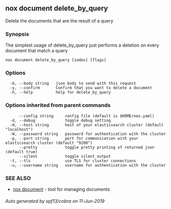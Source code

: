 ## nox document delete_by_query

Delete the documents that are the result of a query

### Synopsis

The simplest usage of delete_by_query just performs a deletion on every document that match a query

```
nox document delete_by_query [index] [flags]
```

### Options

```
  -b, --body string   json body to send with this request
  -y, --confirm       Confirm that you want to delete a document
  -h, --help          help for delete_by_query
```

### Options inherited from parent commands

```
      --config string     config file (default is $HOME/nox.yaml)
  -d, --debug             toggle debug setting
  -H, --host string       host of your elasticsearch cluster (default "localhost")
  -W, --password string   password for authentication with the cluster
  -p, --port string       port for communication with your elasticsearch cluster (default "9200")
      --pretty            toggle pretty printing of returned json (default true)
      --silent            toggle silent output
  -t, --tls               use TLS for cluster connections
  -u, --username string   username for authentication with the cluster
```

### SEE ALSO

* [nox document](nox_document.md)	 - tool for managing documents

###### Auto generated by spf13/cobra on 11-Jun-2019
